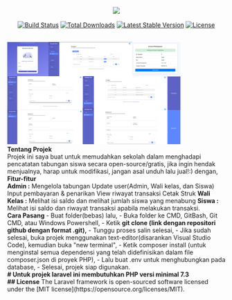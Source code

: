 <p align="center"><a href="https://laravel.com" target="_blank"><img src="https://raw.githubusercontent.com/laravel/art/master/logo-lockup/5%20SVG/2%20CMYK/1%20Full%20Color/laravel-logolockup-cmyk-red.svg" width="400"></a></p>

<p align="center">
<a href="https://travis-ci.org/laravel/framework"><img src="https://travis-ci.org/laravel/framework.svg" alt="Build Status"></a>
<a href="https://packagist.org/packages/laravel/framework"><img src="https://poser.pugx.org/laravel/framework/d/total.svg" alt="Total Downloads"></a>
<a href="https://packagist.org/packages/laravel/framework"><img src="https://poser.pugx.org/laravel/framework/v/stable.svg" alt="Latest Stable Version"></a>
<a href="https://packagist.org/packages/laravel/framework"><img src="https://poser.pugx.org/laravel/framework/license.svg" alt="License"></a>
</p>
<br>
<img src="/screenshots/desain-layout.jpg" width="400">
<br>
<b>Tentang Projek</b>
<br>
Projek ini saya buat untuk memudahkan sekolah dalam menghadapi pencatatan tabungan siswa secara open-source/gratis, jika ingin hendak menjualnya, harap untuk modifikasi, jangan asal unduh lalu jual!:)
dengan,
<br>
<b>Fitur-fitur</b>
<br>
<b>Admin :</b> 
Mengelola tabungan Update user(Admin, Wali kelas, dan Siswa) Input pembayaran & penarikan View riwayat transaksi Cetak Struk 
<b>Wali Kelas :</b>
Melihat isi saldo dan melihat jumlah siswa yang menabung
<b>Siswa :</b> 
Melihat isi saldo dan riwayat transaksi apabila melakukan transaksi. 
<br>
<b>Cara Pasang</b>
- Buat folder(bebas) lalu,
- Buka folder ke CMD, GitBash, Git CMD, atau Windows Powershell,
- Ketik <b>git clone (link dengan repositori github dengan format .git),</b>
- Tunggu proses salin selesai,
- Jika sudah selesai, buka projek menggunakan text-editor(disarankan Visual Studio Code), kemudian buka "new terminal",
- Ketik composer install (untuk menginstal semua dependensi yang telah didefinisikan dalam file composer.json di proyek PHP),
- Lalu buat .env untuk menghubungkan pada database,
- Selesai, projek siap digunakan.
<br>
<b># Untuk projek laravel ini membutuhkan PHP versi minimal 7.3</b>
<br>
<b>## License</b>
The Laravel framework is open-sourced software licensed under the [MIT license](https://opensource.org/licenses/MIT).
